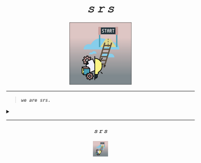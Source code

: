 <div align='center'>
  <h1><i><b>𝚜 𝚛 𝚜</b></i></h1>
  <img width="33%" src="assets/brand/icon-tight-12x.png"/>
</div>

---

> ***`we are srs.`***

<details closed>
<summary></summary>
<br>
  <h5><b><i><u>srs.</u></i></b></h5>
</details>

---

<div align='center'>
  <h4><i><b>𝚜 𝚛 𝚜</b></i></h4>
  <img width="8%" src="assets/brand/icon-tight.png"/>
</div>
